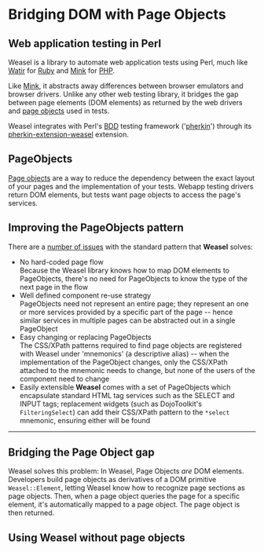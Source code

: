 # Bridging DOM with Page Objects

## Web application testing in Perl

Weasel is a library to automate web application tests using Perl, much like [Watir](http://watir.com) for [Ruby](http://ruby-lang.org) and [Mink](http://mink.behat.org/en/latest/at-a-glance.html) for [PHP](http://php.net/).

Like [Mink](http://mink.behat.org/en/latest/at-a-glance.html), it abstracts away differences between browser emulators and browser drivers. Unlike any other web testing library, it bridges the gap between page elements (DOM elements) as returned by the web drivers and [page objects](page-objects) used in tests.

Weasel integrates with Perl's [BDD](https://en.wikipedia.org/wiki/Behavior-driven_development) testing framework ('[pherkin](https://github.com/pjlsergeant/test-bdd-cucumber-perl)') through its [pherkin-extension-weasel](https://github.com/perl-weasel/pherkin-extension-weasel) extension.

## PageObjects
[Page objects](page-objects) are a way to reduce the dependency between the exact layout of your pages and the implementation of your tests. Webapp testing drivers return DOM elements, but tests want page objects to access the page's services.

## Improving the PageObjects pattern
There are a [number of issues](page-object-issues) with the standard pattern that **Weasel** solves:

* No hard-coded page flow  
  Because the Weasel library knows how to map DOM elements to PageObjects,
  there's no need for PageObjects to know the type of the next page in the flow
* Well defined component re-use strategy  
  PageObjects need not represent an entire page; they represent an one or more
  services provided by a specific part of the page -- hence similar services in
  multiple pages can be abstracted out in a single PageObject
* Easy changing or replacing PageObjects  
  The CSS/XPath patterns required to find page objects are registered with Weasel
  under 'mnemonics' (a descriptive alias) -- when the implementation of the PageObject
  changes, only the CSS/XPath attached to the mnemonic needs to change, but none of
  the users of the component need to change
* Easily extensible
  **Weasel** comes with a set of PageObjects which encapsulate standard HTML tag services
  such as the SELECT and INPUT tags; replacement widgets (such as DojoToolkit's `FilteringSelect`)
  can add their CSS/XPath pattern to the `*select` mnemonic, ensuring either will be found



---------------------




## Bridging the Page Object gap

Weasel solves this problem: In Weasel, Page Objects *are* DOM elements. Developers build page objects as derivatives of a DOM primitive `Weasel::Element`, letting Weasel know how to recognize page sections as page objects. Then, when a page object queries the page for a specific element, it's automatically mapped to a page object. The page object is then returned.


## Using Weasel without page objects
